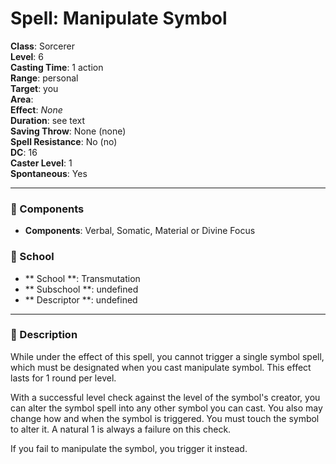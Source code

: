 
# Spell: Manipulate Symbol
**Class**: Sorcerer  
**Level**: 6  
**Casting Time**: 1 action  
**Range**: personal  
**Target**: you  
**Area**:   
**Effect**: _None_  
**Duration**: see text  
**Saving Throw**: None (none)  
**Spell Resistance**: No (no)  
**DC**: 16  
**Caster Level**: 1  
**Spontaneous**: Yes

---

### 🔮 Components
- **Components**: Verbal, Somatic, Material or Divine Focus

### 🏫 School
- ** School **: Transmutation
- ** Subschool **: undefined
- ** Descriptor **: undefined
---

### 📜 Description
While under the effect of this spell, you cannot trigger a single symbol spell, which must be designated when you cast manipulate symbol. This effect lasts for 1 round per level.

With a successful level check against the level of the symbol's creator, you can alter the symbol spell into any other symbol you can cast. You also may change how and when the symbol is triggered. You must touch the symbol to alter it. A natural 1 is always a failure on this check.

If you fail to manipulate the symbol, you trigger it instead.
